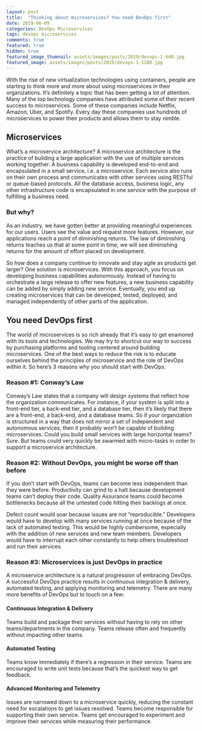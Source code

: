 ```yaml
---
layout: post
title:  "Thinking about microservices? You need DevOps first"
date: 2019-06-09
categories: DevOps Microservices
tags: devops microservices
comments: true
featured: true
hidden: true
featured_image_thumnail: assets/images/posts/2019/devops-1-640.jpg
featured_image: assets/images/posts/2019/devops-1-1280.jpg
---
```



With the rise of new virtualization technologies using containers, people are starting to think more and more about using microservices in their organizations. It’s definitely a topic that has been getting a lot of attention. Many of the top technology companies have attributed some of their recent success to microservices. Some of these companies include Netflix, Amazon, Uber, and Spotify. Every day these companies use hundreds of microservices to power their products and allows them to stay nimble.

<!--more-->

## Microservices

What’s a microservice architecture?
A microservice architecture is the practice of building a large application with the use of multiple services working together. A business capability is developed end-to-end and encapsulated in a small service, i.e. a microservice. Each service also runs on their own process and communicates with other services using RESTful or queue-based protocols. All the database access, business logic, any other infrastructure code is encapsulated in one service with the purpose of fulfilling a business need.

### But why?
As an industry, we have gotten better at providing meaningful experiences for our users. Users see the value and request more features. However, our applications reach a point of diminishing returns. The law of diminishing returns teaches us that at some point in time, we will see diminishing returns for the amount of effort placed on development.

So how does a company continue to innovate and stay agile as products get larger? One solution is microservices. With this approach, you focus on developing business capabilities autonomously. Instead of having to orchestrate a large release to offer new features, a new business capability can be added by simply adding new service. Eventually, you end up creating microservices that can be developed, tested, deployed, and managed independently of other parts of the application.

## You need DevOps first
The world of microservices is so rich already that it’s easy to get enamored with its tools and technologies. We may try to shortcut our way to success by purchasing platforms and tooling centered around building microservices. One of the best ways to reduce the risk is to educate ourselves behind the principles of microservice and the role of DevOps within it. So here’s 3 reasons why you should start with DevOps.

### Reason #1: Conway’s Law
Conway’s Law states that a company will design systems that reflect how the organization communicates.
For instance, if your system is split into a front-end tier, a back-end tier, and a database tier, then it’s likely that there are a front-end, a back-end, and a database teams. So if your organization is structured in a way that does not mirror a set of independent and autonomous services, then it probably won’t be capable of building microservices. Could you build small services with large horizontal teams? Sure. But teams could very quickly be swarmed with micro-tasks in order to support a microservice architecture.

### Reason #2: Without DevOps, you might be worse off than before
If you don’t start with DevOps, teams can become less independent than they were before. Productivity can grind to a halt because development teams can’t deploy their code. Quality Assurance teams could become bottlenecks because all the untested code hitting their backlogs at once.

Defect count would soar because issues are not “reproducible.” Developers would have to develop with many services running at once because of the lack of automated testing. This would be highly cumbersome, especially with the addition of new services and new team members. Developers would have to interrupt each other constantly to help others troubleshoot and run their services.

### Reason #3: Microservices is just DevOps in practice
A microservice architecture is a natural progression of embracing DevOps. A successful DevOps practice results in continuous integration & delivery, automated testing, and applying monitoring and telemetry. There are many more benefits of DevOps but to touch on a few:

#### Continuous Integration & Delivery
Teams build and package their services without having to rely on other teams/departments in the company.
Teams release often and frequently without impacting other teams.

#### Automated Testing
Teams know immediately if there’s a regression in their service.
Teams are encouraged to write unit tests because that’s the quickest way to get feedback.

#### Advanced Monitoring and Telemetry
Issues are narrowed down to a microservice quickly, reducing the constant need for escalations to get issues resolved.
Teams become responsible for supporting their own service.
Teams get encouraged to experiment and improve their services while measuring their performance.
